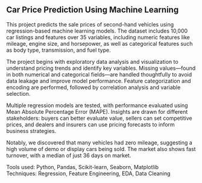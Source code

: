 ##  Car Price Prediction Using Machine Learning

This project predicts the sale prices of second-hand vehicles using regression-based machine learning models. The dataset includes 10,000 car listings and features over 35 variables, including numeric features like mileage, engine size, and horsepower, as well as categorical features such as body type, transmission, and fuel type.

The project begins with exploratory data analysis and visualization to understand pricing trends and identify key variables. Missing values—found in both numerical and categorical fields—are handled thoughtfully to avoid data leakage and improve model performance. Feature categorization and encoding are performed, followed by correlation analysis and variable selection.

Multiple regression models are tested, with performance evaluated using Mean Absolute Percentage Error (MAPE). Insights are drawn for different stakeholders: buyers can better evaluate value, sellers can set competitive prices, and dealers and insurers can use pricing forecasts to inform business strategies.

Notably, we discovered that many vehicles had zero mileage, suggesting a high volume of demo or display cars being sold. The market also shows fast turnover, with a median of just 36 days on market.

Tools used: Python, Pandas, Scikit-learn, Seaborn, Matplotlib  
Techniques: Regression, Feature Engineering, EDA, Data Cleaning
